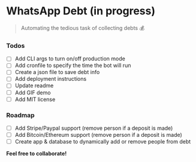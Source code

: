 # WhatsApp Debt (in progress)

> Automating the tedious task of collecting debts 💰

### Todos

- [ ] Add CLI args to turn on/off production mode
- [ ] Add cronfile to specify the time the bot will run
- [ ] Create a json file to save debt info
- [ ] Add deployment instructions
- [ ] Update readme
- [ ] Add GIF demo
- [ ] Add MIT license

### Roadmap

- [ ] Add Stripe/Paypal support (remove person if a deposit is made)
- [ ] Add Bitcoin/Ethereum support (remove person if a deposit is made)
- [ ] Create app & database to dynamically add or remove people from debt

**Feel free to collaborate!**
